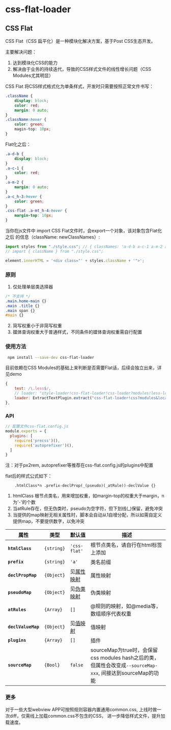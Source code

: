 # css-flat-loader

## CSS Flat

CSS Flat（CSS 扁平化）是一种模块化解决方案，基于Post CSS生态开发。

主要解决问题：
1. 达到模块化CSS的能力
2. 解决由于业务的持续迭代，导致的CSS样式文件的线性增长问题（CSS Modules尤其明显）

CSS Flat 将CSS样式格式化为单条样式，开发时只需要按照正常文件书写：

```css
.className {
    display: block;
    color: red;
    margin: 0 auto;
}
.className:hover {
    color: green;
    magin-top: 10px;
}
```
Flat化之后：
```css
.a-d-b {
    display: block;
}
.a-c-1 {
    color: red;
}
.a-m-2 {
    margin: 0 auto;
} 
.a-c_h-3:hover {
    color: green;
}
.css-flat .a-mt_h-4:hover {
    margin-top: 10px;
}
```
当你在js文件中 import CSS Flat文件时，会export一个对象，该对象包含Flat化之后
的信息（className: newClassNames）:

```js
import styles from "./style.css"; // { classNames: 'a-d-b a-c-1 a-m-2 a-c_h-3 a-mt_h-4 '}
// import { className } from "./style.css";

element.innerHTML = '<div class="' + styles.className + '">';
```

### 原则

1. 仅处理单层类选择器

```css
/* 不支持 */
.main.home-main {}
.main .title {}
.main span {}
#main {}
```
2. 简写权重小于非简写权重
3. 媒体查询权重大于普通样式，不同条件的媒体查询权重需自行配置

### 使用方法
```bash
 npm install --save-dev css-flat-loader
```
目前依赖在CSS Modules的基础上来判断是否需要Flat话，后续会独立出来，详见demo
```js
{
    test: /\.less$/,
    // loader: "style-loader!css-flat-loader!css-loader?modules!less-loader",
    loader: ExtractTextPlugin.extract("css-flat-loader!css?modules&localIdentName=_[local]_!less")
},
```

### API

```js
// 配置文件css-flat.config.js
module.exports = {
  plugins: [
    require('precss')(),
    require('autoprefixer')(),
  ]
}
```
注：对于px2rem, autoprefixer等推荐在css-flat.config.js的plugins中配置

flat后的样式公式如下：

```text
    .htmlClass*n .prefix-declProp(_(pseudo)(_atRule))-declValue {}
```
1. htmlClass 根节点类名，用来增加权重，如margin-top的权重大于margin，n为'-'的个数
2. 当atRule存在，但无伪类时，pseudo为空字符，但下划线(_)保留，避免冲突
3. 当提供的map映射无相关属性时，脚本会自动从1自增分配，所以如需自定义提供map，不要提供数字，以免冲突

|    属性    | 类型 | 默认值 | 描述 |
| ---------- | --- | --- | --- |
|**`htmlClass`**|`{string}`|`'css-flat'`|根节点类名，请自行在html标签上添加|
|**`prefix`**|`{string}`|`'a'`|类名前缀|
|**`declPropMap`**|`{Object}`|见[属性映射](https://github.com/tangjinzhou/css-flat-loader/blob/master/src/declPropMap.js)|属性映射|
|**`pseudoMap`**|`{Object}`|见[伪类映射](https://github.com/tangjinzhou/css-flat-loader/blob/master/src/pseudoMap.js)|伪类映射|
|**`atRules`**|`{Array}`|`[]`|@规则的映射，如@media等，数组顺序代表权重|
|**`declValueMap`**|`{Object}`|见[值映射](https://github.com/tangjinzhou/css-flat-loader/blob/master/src/declValueMap.js)|值映射|
|**`plugins`**|`{Array}`|`[]`|插件|
|**`sourceMap`**|`{Bool}`|`false`|sourceMap为true时，会保留css modules hash之后的类，但属性会改变成`--sourceMap-xxx`, 间接达到sourceMap的功能|

### 更多
对于一些大型webview APP可按照规则容器内置通用common.css, 上线时做一次diff，仅需线上加载common.css不包含的CSS，
进一步降低样式文件，提升加载速度。




